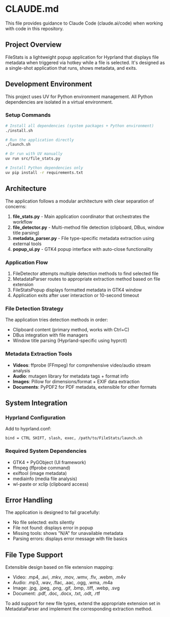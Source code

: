 # CLAUDE.md

This file provides guidance to Claude Code (claude.ai/code) when working with code in this repository.

## Project Overview

FileStats is a lightweight popup application for Hyprland that displays file metadata when triggered via hotkey while a file is selected. It's designed as a single-shot application that runs, shows metadata, and exits.

## Development Environment

This project uses UV for Python environment management. All Python dependencies are isolated in a virtual environment.

### Setup Commands
```bash
# Install all dependencies (system packages + Python environment)
./install.sh

# Run the application directly
./launch.sh

# Or run with UV manually
uv run src/file_stats.py

# Install Python dependencies only
uv pip install -r requirements.txt
```

## Architecture

The application follows a modular architecture with clear separation of concerns:

1. **file_stats.py** - Main application coordinator that orchestrates the workflow
2. **file_detector.py** - Multi-method file detection (clipboard, DBus, window title parsing)
3. **metadata_parser.py** - File type-specific metadata extraction using external tools
4. **popup_ui.py** - GTK4 popup interface with auto-close functionality

### Application Flow
1. FileDetector attempts multiple detection methods to find selected file
2. MetadataParser routes to appropriate extraction method based on file extension
3. FileStatsPopup displays formatted metadata in GTK4 window
4. Application exits after user interaction or 10-second timeout

### File Detection Strategy
The application tries detection methods in order:
- Clipboard content (primary method, works with Ctrl+C)
- DBus integration with file managers
- Window title parsing (Hyprland-specific using hyprctl)

### Metadata Extraction Tools
- **Videos**: ffprobe (FFmpeg) for comprehensive video/audio stream analysis
- **Audio**: mutagen library for metadata tags + format info
- **Images**: Pillow for dimensions/format + EXIF data extraction
- **Documents**: PyPDF2 for PDF metadata, extensible for other formats

## System Integration

### Hyprland Configuration
Add to hyprland.conf:
```
bind = CTRL SHIFT, slash, exec, /path/to/FileStats/launch.sh
```

### Required System Dependencies
- GTK4 + PyGObject (UI framework)
- ffmpeg (ffprobe command)
- exiftool (image metadata)
- mediainfo (media file analysis)
- wl-paste or xclip (clipboard access)

## Error Handling

The application is designed to fail gracefully:
- No file selected: exits silently
- File not found: displays error in popup
- Missing tools: shows "N/A" for unavailable metadata
- Parsing errors: displays error message with file basics

## File Type Support

Extensible design based on file extension mapping:
- Video: .mp4, .avi, .mkv, .mov, .wmv, .flv, .webm, .m4v
- Audio: .mp3, .wav, .flac, .aac, .ogg, .wma, .m4a  
- Image: .jpg, .jpeg, .png, .gif, .bmp, .tiff, .webp, .svg
- Document: .pdf, .doc, .docx, .txt, .odt, .rtf

To add support for new file types, extend the appropriate extension set in MetadataParser and implement the corresponding extraction method.